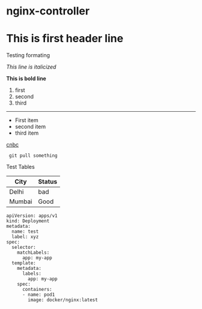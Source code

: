 # nginx-controller
# This is first header line
Testing formating

*This line is italicized*

**This is bold line**

1. first
1. second
1. third

---

- First item
- second item
- third item

[cnbc](https://www.cnbc.com)

` git pull something`

Test Tables

|City|Status|
|------|------------|
|Delhi|bad|
|Mumbai|Good|

```
apiVersion: apps/v1
kind: Deployment
metadata:
  name: test
  label: xyz
spec:
  selector:
    matchLabels:
      app: my-app
  template:
    metadata:
      labels:
        app: my-app
    spec:
      containers:
      - name: pod1
        image: docker/nginx:latest
```
    